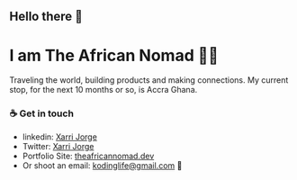 ## Hello there :wave:

# I am The African Nomad 🌴🐫

Traveling the world, building products and making connections. My current stop, for the next 10 months or so, is Accra Ghana.


### ☕ Get in touch
- linkedin: <a href = "https://www.linkedin.com/in/xarrijorge/">Xarri Jorge</a>
- Twitter: <a href = "https://twitter.com/xarrijorge">Xarri Jorge</a> 
- Portfolio Site: <a href = "https://theafricannomad.netlify.app">theafricannomad.dev</a> 
- Or shoot an email: kodinglife@gmail.com 📩
<br>
<br>
